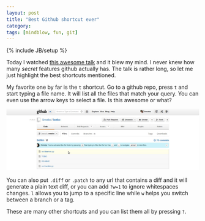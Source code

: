 ```yaml
---
layout: post
title: "Best Github shortcut ever"
category: 
tags: [mindblow, fun, git]
---
```

{% include JB/setup %}

Today I watched [this awesome talk](http://confreaks.com/videos/1229-aloharuby2012-git-and-github-secrets) and it blew my mind. I never knew how many *secret* features github actually has. The talk is rather long, so let me just highlight the best shortcuts mentioned.

My favorite one by far is the `t` shortcut. Go to a github repo, press `t` and start typing a file name. It will list all the files that match your query. You can even use the arrow keys to select a file. Is this awesome or what?

<a href="/assets/pics/bestgithub.jpg" style="text-align:center;"><img class="" src="/assets/pics/bestgithub.jpg"  width="700" alt="Github is awesome" /></a>

You can also put `.diff` or `.patch` to any url that contains a diff and it will generate a plain text diff, or you can add `?w=1` to ignore whitespaces changes. `l` allows you to jump to a specific line while `w` helps you switch between a branch or a tag.

These are many other shortcuts and you can list them all by pressing `?`.
